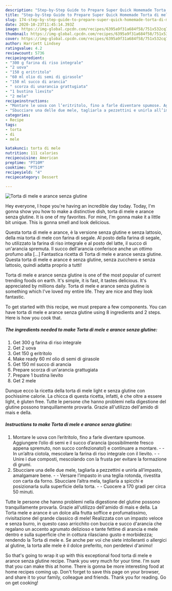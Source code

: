 ```yaml
---
description: "Step-by-Step Guide to Prepare Super Quick Homemade Torta di mele e arance senza glutine"
title: "Step-by-Step Guide to Prepare Super Quick Homemade Torta di mele e arance senza glutine"
slug: 174-step-by-step-guide-to-prepare-super-quick-homemade-torta-di-mele-e-arance-senza-glutine
date: 2020-10-23T11:45:14.393Z
image: https://img-global.cpcdn.com/recipes/6395a9f31a684f58/751x532cq70/torta-di-mele-e-arance-senza-glutine-recipe-main-photo.jpg
thumbnail: https://img-global.cpcdn.com/recipes/6395a9f31a684f58/751x532cq70/torta-di-mele-e-arance-senza-glutine-recipe-main-photo.jpg
cover: https://img-global.cpcdn.com/recipes/6395a9f31a684f58/751x532cq70/torta-di-mele-e-arance-senza-glutine-recipe-main-photo.jpg
author: Harriett Lindsey
ratingvalue: 4.2
reviewcount: 5736
recipeingredient:
- "300 g farina di riso integrale"
- "2 uova"
- "150 g eritritolo"
- "60 ml olio di semi di girasole"
- "150 ml succo di arancia"
- " scorza di unarancia grattugiata"
- "1 bustina lievito"
- "2 mele"
recipeinstructions:
- "Montare le uova con l’eritritolo, fino a farle diventare spumose. Aggiungere l’olio di semi e il succo d’arancia (possibilmente fresco appena spremuto, non succo confezionato!) e continuare a montare.  In un’altra ciotola, mescolare la farina di riso integrale con il lievito.  Unire i due composti, mescolando con la frusta per evitare la formazione di grumi."
- "Sbucciare una delle due mele, tagliarla a pezzettini e unirla all’impasto, amalgamare bene.  Versare l’impasto in una teglia rotonda, rivestita con carta da forno. Sbucciare l’altra mela, tagliarla a spicchi e posizionarla sulla superficie della torta.  Cuocere a 170 gradi per circa 50 minuti."
categories:
- Recipe
tags:
- torta
- di
- mele

katakunci: torta di mele 
nutrition: 111 calories
recipecuisine: American
preptime: "PT10M"
cooktime: "PT51M"
recipeyield: "4"
recipecategory: Dessert

---
```



![Torta di mele e arance senza glutine](https://img-global.cpcdn.com/recipes/6395a9f31a684f58/751x532cq70/torta-di-mele-e-arance-senza-glutine-recipe-main-photo.jpg)

Hey everyone, I hope you're having an incredible day today. Today, I'm gonna show you how to make a distinctive dish, torta di mele e arance senza glutine. It is one of my favorites. For mine, I'm gonna make it a little bit unique. This is gonna smell and look delicious.

Questa torta di mele e arance, è la versione senza glutine e senza lattosio, della mia torta di mele con farina di segale. Al posto della farina di segale, ho utilizzato la farina di riso integrale e al posto del latte, il succo di un&#39;arancia spremuta. Il succo dell&#39;arancia conferisce anche un ottimo profumo alla […] Fantastica ricetta di Torta di mele e arance senza glutine. Questa torta di mele e arance è senza glutine, senza zucchero e senza lattosio, quindi adatta proprio a tutti!

Torta di mele e arance senza glutine is one of the most popular of current trending foods on earth. It's simple, it is fast, it tastes delicious. It's appreciated by millions daily. Torta di mele e arance senza glutine is something which I've loved my entire life. They are nice and they look fantastic.


To get started with this recipe, we must prepare a few components. You can have torta di mele e arance senza glutine using 8 ingredients and 2 steps. Here is how you cook that.

<!--inarticleads1-->

##### The ingredients needed to make Torta di mele e arance senza glutine:

1. Get 300 g farina di riso integrale
1. Get 2 uova
1. Get 150 g eritritolo
1. Make ready 60 ml olio di semi di girasole
1. Get 150 ml succo di arancia
1. Prepare  scorza di un&#39;arancia grattugiata
1. Prepare 1 bustina lievito
1. Get 2 mele


Dunque ecco la ricetta della torta di mele light e senza glutine con pochissime calorie. La chicca di questa ricetta, infatti, è che oltre a essere light, è gluten free. Tutte le persone che hanno problemi nella digestione del glutine possono tranquillamente provarla. Grazie all&#39;utilizzo dell&#39;amido di mais e della. 

<!--inarticleads2-->

##### Instructions to make Torta di mele e arance senza glutine:

1. Montare le uova con l’eritritolo, fino a farle diventare spumose. Aggiungere l’olio di semi e il succo d’arancia (possibilmente fresco appena spremuto, non succo confezionato!) e continuare a montare. -  - In un’altra ciotola, mescolare la farina di riso integrale con il lievito. -  - Unire i due composti, mescolando con la frusta per evitare la formazione di grumi.
1. Sbucciare una delle due mele, tagliarla a pezzettini e unirla all’impasto, amalgamare bene. -  - Versare l’impasto in una teglia rotonda, rivestita con carta da forno. Sbucciare l’altra mela, tagliarla a spicchi e posizionarla sulla superficie della torta. -  - Cuocere a 170 gradi per circa 50 minuti.


Tutte le persone che hanno problemi nella digestione del glutine possono tranquillamente provarla. Grazie all&#39;utilizzo dell&#39;amido di mais e della. La Torta mele e arance è un dolce alla frutta soffice e profumatissimo, rivisitazione del grande classico di mele! Realizzata con un impasto veloce e senza burro, in questo caso arricchito con buccia e succo d&#39;arancia che regalano un accento agrumato delizioso e tante fettine di arancia e mele dentro e sulla superficie che in cottura rilasciano gusto e morbidezza; rendendo la Torta di mele e. Se anche per voi che siete intolleranti o allergici al glutine, la torta alle mele è il dolce preferito, non perdetevi d&#39;animo! 

So that's going to wrap it up with this exceptional food torta di mele e arance senza glutine recipe. Thank you very much for your time. I'm sure that you can make this at home. There is gonna be more interesting food at home recipes coming up. Don't forget to save this page on your browser, and share it to your family, colleague and friends. Thank you for reading. Go on get cooking!
